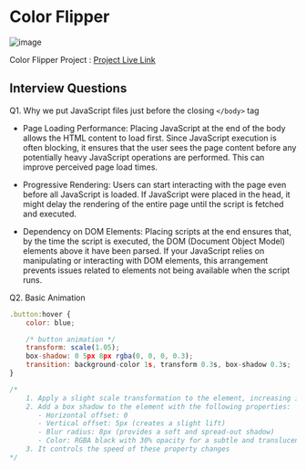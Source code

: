 # Color Flipper

![image](https://github.com/shahbazalamjobs/01-Javascript-Beginners-Project/assets/125631878/e33684a8-2d7b-4d1f-8308-bcdfa5bcd0ce)

Color Flipper Project : [Project Live Link](https://shahbazalamjobs.github.io/Colour-Flipper/)

## Interview Questions


Q1. Why we put JavaScript files just before the closing `</body>` tag

- Page Loading Performance: Placing JavaScript at the end of the body allows the HTML content to load first. Since JavaScript execution is often blocking, it ensures that the user sees the page content before any potentially heavy JavaScript operations are performed. This can improve perceived page load times.

- Progressive Rendering: Users can start interacting with the page even before all JavaScript is loaded. If JavaScript were placed in the head, it might delay the rendering of the entire page until the script is fetched and executed.

- Dependency on DOM Elements: Placing scripts at the end ensures that, by the time the script is executed, the DOM (Document Object Model) elements above it have been parsed. If your JavaScript relies on manipulating or interacting with DOM elements, this arrangement prevents issues related to elements not being available when the script runs.

Q2. Basic Animation 
```js
.button:hover {
    color: blue;

    /* button animation */
    transform: scale(1.05);
    box-shadow: 0 5px 8px rgba(0, 0, 0, 0.3);
    transition: background-color 1s, transform 0.3s, box-shadow 0.3s;
}

/*
    1. Apply a slight scale transformation to the element, increasing its size by 5% for zoom effect.
    2. Add a box shadow to the element with the following properties:
       - Horizontal offset: 0
       - Vertical offset: 5px (creates a slight lift)
       - Blur radius: 8px (provides a soft and spread-out shadow)
       - Color: RGBA black with 30% opacity for a subtle and translucent shadow effect.
    3. It controls the speed of these property changes
*/
```
